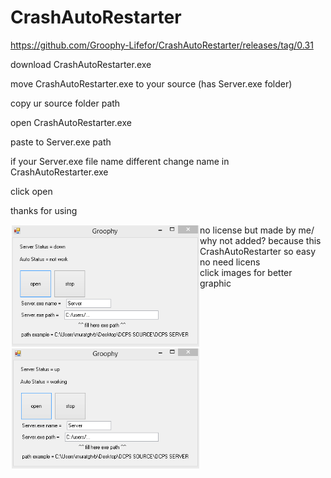 # CrashAutoRestarter

https://github.com/Groophy-Lifefor/CrashAutoRestarter/releases/tag/0.31

download CrashAutoRestarter.exe

move CrashAutoRestarter.exe to your source (has Server.exe folder)

copy ur source folder path

open CrashAutoRestarter.exe

paste to Server.exe path

if your Server.exe file name different change name in CrashAutoRestarter.exe

click open

thanks for using

<img style="padding: 1.5px" align="left" alt="CSharp" width="300px" src="https://github.com/Groophy-Lifefor/CrashAutoRestarter/blob/main/in%20app.PNG"/> 

no license but made by me/
why not added?
because this CrashAutoRestarter so easy no need licens \
click images for better graphic


<img style="padding: 1.5px" align="left" alt="CSharp" width="300px" src="https://github.com/Groophy-Lifefor/CrashAutoRestarter/blob/main/in%20app2.PNG"/> 
